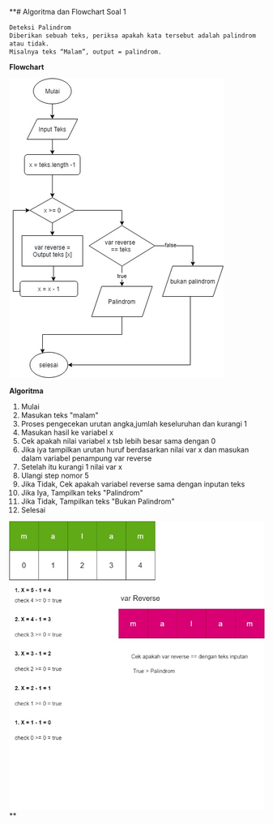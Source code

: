**# Algoritma dan Flowchart Soal 1

```
Deteksi Palindrom
Diberikan sebuah teks, periksa apakah kata tersebut adalah palindrom atau tidak.
Misalnya teks “Malam”, output = palindrom.
```

**Flowchart**

![](./diagram%20(1).jpg)

**Algoritma**

1. Mulai
2. Masukan teks "malam"
3. Proses pengecekan urutan angka,jumlah keseluruhan dan kurangi 1
4. Masukan hasil ke variabel x
5. Cek apakah nilai variabel x tsb lebih besar sama dengan 0
6. Jika iya tampilkan urutan huruf berdasarkan nilai var x dan masukan dalam variabel penampung var reverse
7. Setelah itu kurangi 1 nilai var x
8. Ulangi step nomor 5 
9. Jika Tidak, Cek apakah variabel reverse sama dengan inputan teks
10. Jika Iya, Tampilkan teks "Palindrom"
11. Jika Tidak, Tampilkan teks "Bukan Palindrom"
12. Selesai
    
![](./algoritma%20soal%201.jpg)
**
